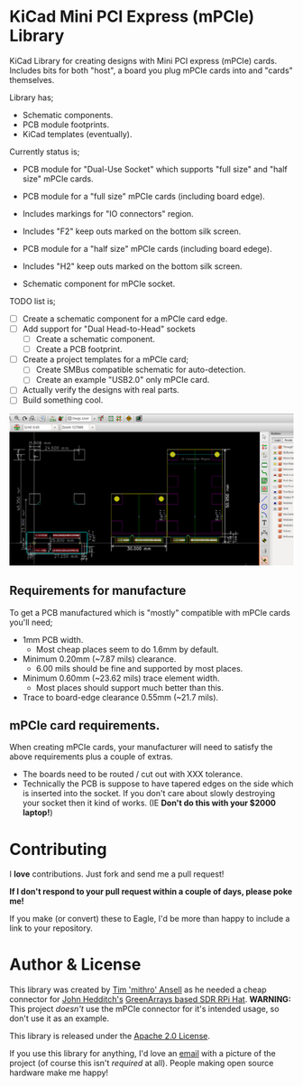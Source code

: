 KiCad Mini PCI Express (mPCIe) Library
======================

KiCad Library for creating designs with Mini PCI express (mPCIe) cards.
Includes bits for both "host", a board you plug mPCIe cards into and "cards"
themselves.

Library has;
 * Schematic components.
 * PCB module footprints.
 * KiCad templates (eventually).

Currently status is;

 * PCB module for "Dual-Use Socket" which supports "full size" and "half size"
   mPCIe cards.

 * PCB module for a "full size" mPCIe cards (including board edge).
  * Includes markings for "IO connectors" region.
  * Includes "F2" keep outs marked on the bottom silk screen.

 * PCB module for a "half size" mPCIe cards (including board edege).
  * Includes "H2" keep outs marked on the bottom silk screen.

 * Schematic component for mPCIe socket.

TODO list is;

 - [ ] Create a schematic component for a mPCIe card edge.
 - [ ] Add support for "Dual Head-to-Head" sockets
   - [ ] Create a schematic component.
   - [ ] Create a PCB footprint.
 - [ ] Create a project templates for a mPCIe card;
   - [ ] Create SMBus compatible schematic for auto-detection.
   - [ ] Create an example "USB2.0" only mPCIe card.

 - [ ] Actually verify the designs with real parts.
 - [ ] Build something cool.

![PCB footprint examples](pcb-example.png)

Requirements for manufacture
-----------------------------

To get a PCB manufactured which is "mostly" compatible with mPCIe cards you'll
need;

 * 1mm PCB width.
   * Most cheap places seem to do 1.6mm by default.
 * Minimum 0.20mm (~7.87 mils) clearance.
   * 6.00 mils should be fine and supported by most places.
 * Minimum 0.60mm (~23.62 mils) trace element width.
   * Most places should support much better than this.
 * Trace to board-edge clearance 0.55mm (~21.7 mils).

## mPCIe card requirements.

When creating mPCIe cards, your manufacturer will need to satisfy the above
requirements plus a couple of extras.

 * The boards need to be routed / cut out with XXX tolerance.
 * Technically the PCB is suppose to have tapered edges on the side which is
   inserted into the socket. If you don't care about slowly destroying your
   socket then it kind of works. (IE **Don't do this with your $2000 laptop!**)


Contributing
======================

I **love** contributions. Just fork and send me a pull request! 

**If I don't respond to your pull request within a couple of days, please poke
me!**

If you make (or convert) these to Eagle, I'd be more than happy to include a
link to your repository.


Author & License
======================

This library was created by [Tim 'mithro' Ansell](https://blog.mithis.net/) as
he needed a cheap connector for [John Hedditch's](https://github.com/hedj/)
[GreenArrays based SDR RPi Hat](https://github.com/hedj/radio). **WARNING:**
This project *doesn't* use the mPCIe connector for it's intended usage, so
don't use it as an example.

This library is released under the 
[Apache 2.0 License](http://www.apache.org/licenses/LICENSE-2.0.html).

If you use this library for anything, I'd love an [email](mithro@mithis.com)
with a picture of the project (of course this isn't *required* at all). People
making open source hardware make me happy!
